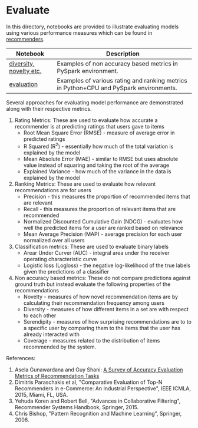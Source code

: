 # Evaluate

In this directory, notebooks are provided to illustrate evaluating models using various performance measures which can be found in [recommenders](../../recommenders).

| Notebook | Description | 
| --- | --- | 
| [diversity, novelty etc.](als_movielens_diversity_metrics.ipynb) | Examples of non accuracy based metrics in PySpark environment.
| [evaluation](evaluation.ipynb) | Examples of various rating and ranking metrics in Python+CPU and PySpark environments.

Several approaches for evaluating model performance are demonstrated along with their respective metrics.
1. Rating Metrics: These are used to evaluate how accurate a recommender is at predicting ratings that users gave to items
    * Root Mean Square Error (RMSE) - measure of average error in predicted ratings
    * R Squared (R<sup>2</sup>) - essentially how much of the total variation is explained by the model
    * Mean Absolute Error (MAE) - similar to RMSE but uses absolute value instead of squaring and taking the root of the average
    * Explained Variance - how much of the variance in the data is explained by the model
2. Ranking Metrics: These are used to evaluate how relevant recommendations are for users
    * Precision - this measures the proportion of recommended items that are relevant
    * Recall - this measures the proportion of relevant items that are recommended
    * Normalized Discounted Cumulative Gain (NDCG) - evaluates how well the predicted items for a user are ranked based on relevance
    * Mean Average Precision (MAP) - average precision for each user normalized over all users
3. Classification metrics: These are used to evaluate binary labels
    * Arear Under Curver (AUC) - integral area under the receiver operating characteristic curve
    * Logistic loss (Logloss) - the negative log-likelihood of the true labels given the predictions of a classifier
4. Non accuracy based metrics: These do not compare predictions against ground truth but instead evaluate the following properties of the recommendations
    * Novelty - measures of how novel recommendation items are by calculating their recommendation frequency among users 
    * Diversity - measures of how different items in a set are with respect to each other
    * Serendipity - measures of how surprising recommendations are to to a specific user by comparing them to the items that the user has already interacted with
    * Coverage - measures related to the distribution of items recommended by the system. 
    
References:
1. Asela Gunawardana and Guy Shani: [A Survey of Accuracy Evaluation Metrics of Recommendation Tasks
](http://jmlr.csail.mit.edu/papers/volume10/gunawardana09a/gunawardana09a.pdf)
2. Dimitris Paraschakis et al, "Comparative Evaluation of Top-N Recommenders in e-Commerce: An Industrial Perspective", IEEE ICMLA, 2015, Miami, FL, USA.
3. Yehuda Koren and Robert Bell, "Advances in Collaborative Filtering", Recommender Systems Handbook, Springer, 2015.
4. Chris Bishop, "Pattern Recognition and Machine Learning", Springer, 2006.

